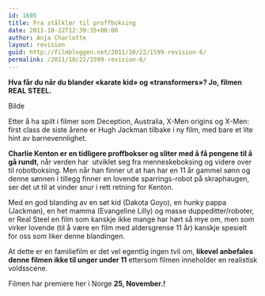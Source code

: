 ```yaml
---
id: 1605
title: Fra stålklør til proffboksing
date: 2011-10-22T12:39:35+00:00
author: Anja Charlotte
layout: revision
guid: http://filmbloggen.net/2011/10/22/1599-revision-6/
permalink: /2011/10/22/1599-revision-6/
---
```

**Hva får du når du blander &laquo;karate kid&raquo; og &laquo;transformers&raquo;? Jo, filmen REAL STEEL.**

Bilde

Etter å ha spilt i filmer som Deception, Australia, X-Men origins og X-Men: first class de siste årene er Hugh Jackman tilbake i ny film, med bare et lite hint av barnevennlighet.

**Charlie Kenton er en tidligere proffbokser og sliter med å få pengene til å gå rundt**, når verden har  utviklet seg fra menneskeboksing og videre over til robotboksing. Men når han finner ut at han har en 11 år gammel sønn og denne sønnen i tillegg finner en lovende sparrings-robot på skraphaugen, ser det ut til at vinder snur i rett retning for Kenton.

Med en god blanding av en søt kid (Dakota Goyo), en hunky pappa (Jackman), en het mamma (Evangeline Lilly) og masse duppeditter/roboter, er Real Steel en film som kanskje ikke mange har hørt så mye om, men som virker lovende (til å være en film med aldersgrense 11 år) kanskje spesielt for oss som liker denne blandingen.

At dette er en familiefilm er det vel egentlig ingen tvil om, **likevel anbefales denne filmen ikke til unger under 11** ettersom filmen inneholder en realistisk voldsscene.

Filmen har premiere her i Norge **25, November.!**

<span class='embed-youtube' style='text-align:center; display: block;'></span>